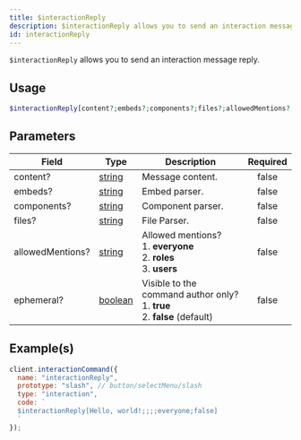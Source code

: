 ```yaml
---
title: $interactionReply
description: $interactionReply allows you to send an interaction message reply.
id: interactionReply
---
```


`$interactionReply` allows you to send an interaction message reply.

## Usage

```php
$interactionReply[content?;embeds?;components?;files?;allowedMentions?;ephemeral?]
```

## Parameters

| Field            | Type                                                                                                | Description                                                                          | Required |
| ---------------- | --------------------------------------------------------------------------------------------------- | ------------------------------------------------------------------------------------ | :------: |
| content?         | [string](https://developer.mozilla.org/en-US/docs/Web/JavaScript/Reference/Global_Objects/String)   | Message content.                                                                     |  false   |
| embeds?          | [string](https://developer.mozilla.org/en-US/docs/Web/JavaScript/Reference/Global_Objects/String)   | Embed parser.                                                                        |  false   |
| components?      | [string](https://developer.mozilla.org/en-US/docs/Web/JavaScript/Reference/Global_Objects/String)   | Component parser.                                                                    |  false   |
| files?           | [string](https://developer.mozilla.org/en-US/docs/Web/JavaScript/Reference/Global_Objects/String)   | File Parser.                                                                         |  false   |
| allowedMentions? | [string](https://developer.mozilla.org/en-US/docs/Web/JavaScript/Reference/Global_Objects/String)   | Allowed mentions? <br /> 1. **everyone** <br /> 2. **roles** <br /> 3. **users**     |  false   |
| ephemeral?       | [boolean](https://developer.mozilla.org/en-US/docs/Web/JavaScript/Reference/Global_Objects/Boolean) | Visible to the command author only? <br /> 1. **true** <br /> 2. **false** (default) |  false   |

## Example(s)

```javascript
client.interactionCommand({
  name: "interactionReply",
  prototype: "slash", // button/selectMenu/slash
  type: "interaction",
  code: `
  $interactionReply[Hello, world!;;;;everyone;false]
  `
});
```
